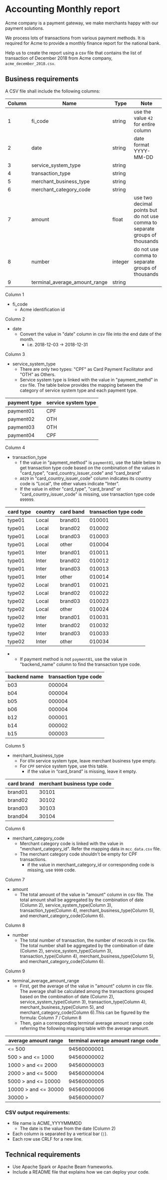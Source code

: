 # Accounting Monthly report

Acme company is a payment gateway, we make merchants happy with our payment solutions.

We process lots of transactions from various payment methods. It is required for Acme to provide a monthly finance report for the national bank.

Help us to create the report using a csv file that contains the list of transaction of December 2018 from Acme company, `acme_december_2018.csv`.



## Business requirements

A CSV file shall include the following columns:

|Column  |Name                           |Type    |Note                                                                      |
|--------|-------------------------------|--------|--------------------------------------------------------------------------|
|1       |fi_code                        |string  |use the value `42` for entire column                                      |
|2       |date                           |string  |date format YYYY-MM-DD                                                    | 
|3       |service_system_type            |string  |                                                                          |
|4       |transaction_type               |string  |                                                                          |
|5       |merchant_business_type         |string  |                                                                          |
|6       |merchant_category_code         |string  |                                                                          |
|7       |amount                         |float   |use two decimal points but do not use comma to separate groups of thousands|
|8       |number                         |integer |do not use comma to separate groups of thousands                          |
|9       |terminal_average_amount_range  |string  |                                                                          |



Column 1
- fi_code
  - Acme identification id

Column 2
- date
  - Convert the value in "date" column in csv file into the end date of the month.
    - i.e. 2018-12-03 -> 2018-12-31

Column 3
- service_system_type
  - There are only two types: "CPF" as Card Payment Facilitator and "OTH" as Others.
  - Service system type is linked with the value in "payment_methd" in csv file. The table below provides the mapping between the category of service system type and each payment type.

|payment type   |  service system type |
|---------------|----------------------|
|payment01      |CPF                   |
|payment02      |OTH                   |
|payment03      |OTH                   |
|payment04      |CPF                   |

Column 4
- transaction_type
  - f the value in "payment_method" is `payment01`, use the table below to get transaction type code based on the combination of the values in "card_type", "card_country_issuer_code" and "card_brand"
  - `A029` in "card_country_issuer_code" column indicates its country code is "Local", the other values indicate "Inter".
  - If the value in either "card_type", "card_brand" or "card_country_issuer_code" is missing, use transaction type code `099999`.
  
|card type      |country  | card band | transaction type code|
|---------------|---------|-----------|----------------------|
|type01         | Local   | brand01   | 010001               |
|type01         | Local   | brand02   | 010002               |
|type01         | Local   | brand03   | 010003               |
|type01         | Local   | other     | 010004               |
|type01         | Inter   | brand01   | 010011               |
|type01         | Inter   | brand02   | 010012               |
|type01         | Inter   | brand03   | 010013               |
|type01         | Inter   | other     | 010014               |
|type02         | Local   | brand01   | 010021               |
|type02         | Local   | brand02   | 010022               |
|type02         | Local   | brand03   | 010023               |
|type02         | Local   | other     | 010024               |
|type02         | Inter   | brand01   | 010031               |
|type02         | Inter   | brand02   | 010032               |
|type02         | Inter   | brand03   | 010033               |
|type02         | Inter   | other     | 010034               |

- 
  - If payment method is not `payment01`, use the value in "backend_name" column to find the transaction type code.


|backend name| transaction type code|
|------------|----------------------|
|b03         |000004                |
|b04         |000004                |
|b05         |000004                |
|b06         |000004                |
|b12         |000001                |
|b14         |000002                |
|b15         |000003                |




  
Column 5
- merchant_business_type
  - For `OTH` service system type, leave merchant business type empty. 
  - For `CPF` service system type, use this table.
    - if the value in “card_brand” is missing, leave it empty.
  
|card brand  | merchant business type code|
|------------|----------------------------|
|brand01     |30101                       |
|brand02     |30102                       |
|brand03     |30103                       |
|brand04     |30104                       |



Column 6
- merchant_category_code
  - Merchant category code is linked with the value in "merchant_category_id". Refer the mapping data in `mcc_data.csv` file.
  - The merchant category code shouldn't be empty for CPF transactions.
    - if the value in merchant_category_id or corresponding code is missing, use `9999` code.

  


Column 7
- amount
  - The total amount of the value in "amount" column in csv file. The total amount shall be aggregated by the combination of date (Column 2), service_system_type(Column 3), transaction_type(Column 4), merchant_business_type(Column 5), and merchant_category_code(Column 6).


Column 8
- number
  - The total number of transaction, the number of records in csv file.  The total number shall be aggregated by the combination of date (Column 2), service_system_type(Column 3), transaction_type(Column 4), merchant_business_type(Column 5), and merchant_category_code(Column 6).


Column 9
- terminal_average_amount_range
  - First, get the average of the value in "amount" column in csv file. The average shall be calculated among the transactions grouped based on the combination of date (Column 2), service_system_type(Column 3), transaction_type(Column 4), merchant_business_type(Column 5), and merchant_category_code(Column 6).This can be figured by the formula: Column 7 / Column 8
  - Then, gain a corresponding terminal average amount range code referring the following mapping table with the average amount.

|average amount range           | terminal average amount range code |
|-------------------------------|------------------------------------|
| <= 500                        | 94560000001                        |
| 500 > and <= 1000             | 94560000002                        |
| 1000 > and <= 2000            | 94560000003                        |
| 2000 > and <= 5000            | 94560000004                        |
| 5000 > and <= 10000           | 94560000005                        |
| 10000 > and <= 30000          | 94560000006                        |
| 30000 >                       | 94560000007                        |


### CSV output requirements:

- file name is ACME_YYYYMMMDD
  - The date is the value from the date (Column 2)
- Each column is separated by a vertical bar (`|`).
- Each row use CRLF for a new line.

## Technical requirements

-  Use Apache Spark or Apache Beam frameworks.
-  Include a README file that explains how we can deploy your code.


